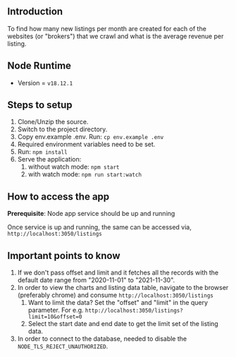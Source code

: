 ## Introduction
To find how many new listings per month are created for each of the websites (or "brokers") that we crawl and what is the average revenue per listing.

## Node Runtime
- Version = `v18.12.1`

## Steps to setup
1. Clone/Unzip the source.
2. Switch to the project directory.
3. Copy env.example .env. Run: `cp env.example .env`
4. Required environment variables need to be set.
5. Run: `npm install`
6. Serve the application:
   1. without watch mode: `npm start`
   2. with watch mode: `npm run start:watch`

## How to access the app
**Prerequisite**: Node app service should be up and running

Once service is up and running, the same can be accessed via, `http://localhost:3050/listings`

## Important points to know
1. If we don't pass offset and limit and it fetches all the records with the default date range from "2020-11-01" to "2021-11-30".
2. In order to view the charts and listing data table, navigate to the browser (preferably chrome) and consume `http://localhost:3050/listings`
   1. Want to limit the data? Set the "offset" and "limit" in the query parameter. For e.g. `http://localhost:3050/listings?limit=10&offset=0`
   2. Select the start date and end date to get the limit set of the listing data.
3. In order to connect to the database, needed to disable the `NODE_TLS_REJECT_UNAUTHORIZED`.